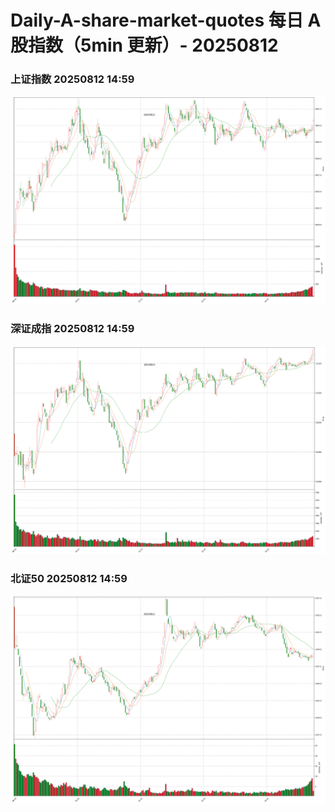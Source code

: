 
# Daily-A-share-market-quotes 每日 A 股指数（5min 更新）- 20250812

### 上证指数 20250812 14:59
![](./fig/2025/8/20250812-sh000001.png)

### 深证成指 20250812 14:59
![](./fig/2025/8/20250812-sz399001.png)

### 北证50 20250812 14:59
![](./fig/2025/8/20250812-bj899050.png)
